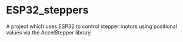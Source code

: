 # ESP32_steppers
A project which uses ESP32 to control stepper motors using positional values via the AccelStepper library

